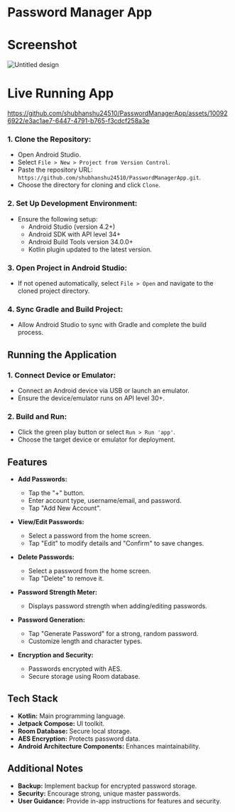 # Password Manager App
# Screenshot 

![Untitled design](https://github.com/shubhanshu24510/PasswordManagerApp/assets/100926922/01151952-934d-45e2-89c7-01ca6de1f08f)

# Live Running App

https://github.com/shubhanshu24510/PasswordManagerApp/assets/100926922/e3ac1ae7-6447-4791-b765-f3cdcf258a3e


### 1. Clone the Repository:
   - Open Android Studio.
   - Select `File > New > Project from Version Control`.
   - Paste the repository URL: `https://github.com/shubhanshu24510/PasswordManagerApp.git`.
   - Choose the directory for cloning and click `Clone`.

### 2. Set Up Development Environment:
   - Ensure the following setup:
     - Android Studio (version 4.2+)
     - Android SDK with API level 34+
     - Android Build Tools version 34.0.0+
     - Kotlin plugin updated to the latest version.

### 3. Open Project in Android Studio:
   - If not opened automatically, select `File > Open` and navigate to the cloned project directory.

### 4. Sync Gradle and Build Project:
   - Allow Android Studio to sync with Gradle and complete the build process.

## Running the Application

### 1. Connect Device or Emulator:
   - Connect an Android device via USB or launch an emulator.
   - Ensure the device/emulator runs on API level 30+.

### 2. Build and Run:
   - Click the green play button or select `Run > Run 'app'`.
   - Choose the target device or emulator for deployment.

## Features

- **Add Passwords:**
  - Tap the "+" button.
  - Enter account type, username/email, and password.
  - Tap "Add New Account".

- **View/Edit Passwords:**
  - Select a password from the home screen.
  - Tap "Edit" to modify details and "Confirm" to save changes.

- **Delete Passwords:**
  - Select a password from the home screen.
  - Tap "Delete" to remove it.

- **Password Strength Meter:**
  - Displays password strength when adding/editing passwords.

- **Password Generation:**
  - Tap "Generate Password" for a strong, random password.
  - Customize length and character types.

- **Encryption and Security:**
  - Passwords encrypted with AES.
  - Secure storage using Room database.

## Tech Stack

- **Kotlin:** Main programming language.
- **Jetpack Compose:** UI toolkit.
- **Room Database:** Secure local storage.
- **AES Encryption:** Protects password data.
- **Android Architecture Components:** Enhances maintainability.

## Additional Notes

- **Backup:** Implement backup for encrypted password storage.
- **Security:** Encourage strong, unique master passwords.
- **User Guidance:** Provide in-app instructions for features and security.
